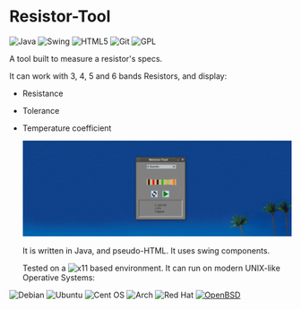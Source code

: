 # Resistor-Tool

![Java](https://img.shields.io/badge/java-%23ED8B00.svg?style=flat&logo=java&logoColor=white) ![Swing](https://img.shields.io/badge/swing-9cf?style=flat&logo=swing%logoColor=white) ![HTML5](https://img.shields.io/badge/html5-%23E34F26.svg?style=flat&logo=html5&logoColor=white) ![Git](https://img.shields.io/badge/git-%23F05033.svg?style=flat&logo=git&logoColor=white) ![GPL](https://img.shields.io/badge/-GPLv2-yellow) 

A tool built to measure a resistor's specs.

It can work with 3, 4, 5 and 6 bands Resistors, and display:

* Resistance

* Tolerance

* Temperature coefficient

  ![image](res/screenshot.png)
  

  It is written in Java, and pseudo-HTML. It uses swing components.

  Tested on a ![x11](https://img.shields.io/badge/X11-F28834?logo=x.org&logoColor=ffffff) based environment. It can run on modern UNIX-like Operative Systems:

![Debian](https://img.shields.io/badge/Debian-D70A53?style=flat&logo=debian&logoColor=white) ![Ubuntu](https://img.shields.io/badge/Ubuntu-E95420?style=flat&logo=ubuntu&logoColor=white) ![Cent OS](https://img.shields.io/badge/cent%20os-002260?style=flat&logo=centos&logoColor=F0F0F0) ![Arch](https://img.shields.io/badge/Arch%20Linux-1793D1?logo=arch-linux&logoColor=fff&style=flat) ![Red Hat](https://img.shields.io/badge/Red%20Hat-EE0000?style=flat&logo=redhat&logoColor=white) [![OpenBSD](https://img.shields.io/badge/OpenBSD-F2CA30?logo=openbsd&logoColor=000000)](https://www.openbsd.org/)

